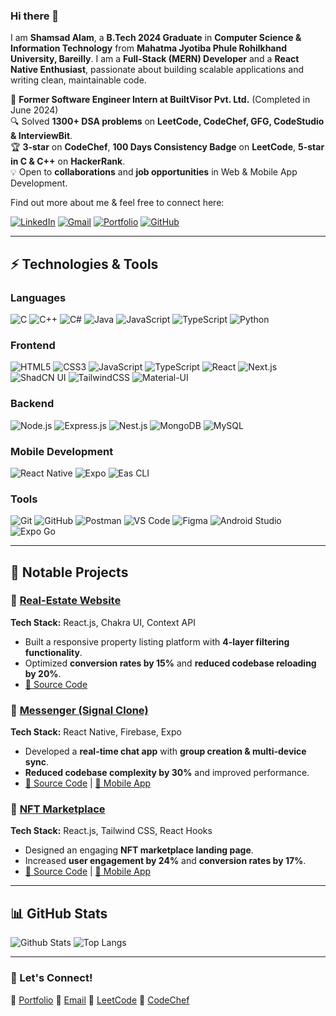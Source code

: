 ### Hi there 👋  

I am **Shamsad Alam**, a **B.Tech 2024 Graduate** in **Computer Science & Information Technology** from **Mahatma Jyotiba Phule Rohilkhand University, Bareilly**. I am a **Full-Stack (MERN) Developer** and a **React Native Enthusiast**, passionate about building scalable applications and writing clean, maintainable code.  

🚀 **Former Software Engineer Intern at BuiltVisor Pvt. Ltd.** (Completed in June 2024)  
🔍 Solved **1300+ DSA problems** on **LeetCode, CodeChef, GFG, CodeStudio & InterviewBit**.  
🏆 **3-star** on **CodeChef**, **100 Days Consistency Badge** on **LeetCode**, **5-star in C & C++** on **HackerRank**.  
💡 Open to **collaborations** and **job opportunities** in Web & Mobile App Development.  

Find out more about me & feel free to connect here:  

[![LinkedIn](https://img.shields.io/badge/-ShamsadAlam-blue?style=flat-square&logo=Linkedin&logoColor=white&link=https://www.linkedin.com/in/shamsadalam7084/)](https://www.linkedin.com/in/shamsadalam7084/) 
[![Gmail](https://img.shields.io/badge/-nobleperson.dev@gmail.com-c14438?style=flat-square&logo=Gmail&logoColor=white&link=mailto:nobleperson.dev@gmail.com)](mailto:nobleperson.dev@gmail.com) 
[![Portfolio](https://img.shields.io/badge/Portfolio-%23000000.svg?style=flat-square&logo=vercel&logoColor=white&link=https://shamsad-portfolio.vercel.app/)](https://shamsad-portfolio.vercel.app/) 
[![GitHub](https://img.shields.io/badge/GitHub-%23121011.svg?style=flat-square&logo=github&logoColor=white&link=https://github.com/ShamsadAlam)](https://github.com/ShamsadAlam)

---

## ⚡ Technologies & Tools  

### Languages  
![C](https://img.shields.io/badge/c-%2300599C.svg?style=for-the-badge&logo=c&logoColor=white)
![C++](https://img.shields.io/badge/c++-%2300599C.svg?style=for-the-badge&logo=c%2B%2B&logoColor=white)
![C#](https://img.shields.io/badge/c%23-%23239120.svg?style=for-the-badge&logo=c-sharp&logoColor=white)
![Java](https://img.shields.io/badge/java-%23ED8B00.svg?style=for-the-badge&logo=openjdk&logoColor=white)
![JavaScript](https://img.shields.io/badge/javascript-%23323330.svg?style=for-the-badge&logo=javascript&logoColor=%23F7DF1E)
![TypeScript](https://img.shields.io/badge/typescript-%23007ACC.svg?style=for-the-badge&logo=typescript&logoColor=white)
![Python](https://img.shields.io/badge/python-3670A0?style=for-the-badge&logo=python&logoColor=ffdd54)

### Frontend  
![HTML5](https://img.shields.io/badge/html5-%23E34F26.svg?style=for-the-badge&logo=html5&logoColor=white)
![CSS3](https://img.shields.io/badge/css3-%231572B6.svg?style=for-the-badge&logo=css3&logoColor=white)
![JavaScript](https://img.shields.io/badge/javascript-%23323330.svg?style=for-the-badge&logo=javascript&logoColor=%23F7DF1E)
![TypeScript](https://img.shields.io/badge/typescript-%23007ACC.svg?style=for-the-badge&logo=typescript&logoColor=white)
![React](https://img.shields.io/badge/react-%2320232a.svg?style=for-the-badge&logo=react&logoColor=%2361DAFB)
![Next.js](https://img.shields.io/badge/next.js-black?style=for-the-badge&logo=next.js&logoColor=white)
![ShadCN UI](https://img.shields.io/badge/ShadCN_UI-%23000000.svg?style=for-the-badge)
![TailwindCSS](https://img.shields.io/badge/tailwindcss-%2338B2AC.svg?style=for-the-badge&logo=tailwind-css&logoColor=white)
![Material-UI](https://img.shields.io/badge/Material--UI-%230081CB.svg?style=for-the-badge&logo=mui&logoColor=white)

### Backend  
![Node.js](https://img.shields.io/badge/node.js-6DA55F?style=for-the-badge&logo=node.js&logoColor=white)
![Express.js](https://img.shields.io/badge/express.js-%23404d59.svg?style=for-the-badge&logo=express&logoColor=%2361DAFB)
![Nest.js](https://img.shields.io/badge/nestjs-%23E0234E.svg?style=for-the-badge&logo=nestjs&logoColor=white)
![MongoDB](https://img.shields.io/badge/MongoDB-%234ea94b.svg?style=for-the-badge&logo=mongodb&logoColor=white)
![MySQL](https://img.shields.io/badge/mysql-%2300f.svg?style=for-the-badge&logo=mysql&logoColor=white)

### Mobile Development  
![React Native](https://img.shields.io/badge/react_native-%2320232a.svg?style=for-the-badge&logo=react&logoColor=%2361DAFB)
![Expo](https://img.shields.io/badge/expo-1C1E24?style=for-the-badge&logo=expo&logoColor=#D04A37)
![Eas CLI](https://img.shields.io/badge/eas_cli-%231C1E24.svg?style=for-the-badge)

### Tools  
![Git](https://img.shields.io/badge/git-%23F05033.svg?style=for-the-badge&logo=git&logoColor=white)
![GitHub](https://img.shields.io/badge/github-%23121011.svg?style=for-the-badge&logo=github&logoColor=white)
![Postman](https://img.shields.io/badge/Postman-FF6C37?style=for-the-badge&logo=postman&logoColor=white)
![VS Code](https://img.shields.io/badge/VS%20Code-007ACC.svg?style=for-the-badge&logo=visual-studio-code&logoColor=white)
![Figma](https://img.shields.io/badge/figma-%23F24E1E.svg?style=for-the-badge&logo=figma&logoColor=white)
![Android Studio](https://img.shields.io/badge/Android%20Studio-%233DDC84.svg?style=for-the-badge&logo=android-studio&logoColor=white)
![Expo Go](https://img.shields.io/badge/Expo%20Go-%231C1E24.svg?style=for-the-badge)

---

## 📌 Notable Projects  

### 🔹 [Real-Estate Website](https://real-estate-shamsad.vercel.app/)  
**Tech Stack:** React.js, Chakra UI, Context API  
- Built a responsive property listing platform with **4-layer filtering functionality**.  
- Optimized **conversion rates by 15%** and **reduced codebase reloading by 20%**.  
- [🔗 Source Code](https://github.com/ShamsadAlam/Real-Estate-Project)  

### 🔹 [Messenger (Signal Clone)](https://signal-clone-7571.web.app/)  
**Tech Stack:** React Native, Firebase, Expo  
- Developed a **real-time chat app** with **group creation & multi-device sync**.  
- **Reduced codebase complexity by 30%** and improved performance.  
- [🔗 Source Code](https://github.com/ShamsadAlam/Signal-Clone) | [📱 Mobile App](https://expo.dev/@nobleperson/signal-clone?serviceType=classic&distribution=expo-go)  

### 🔹 [NFT Marketplace](https://nft-marketplace-shamsad.vercel.app/)  
**Tech Stack:** React.js, Tailwind CSS, React Hooks  
- Designed an engaging **NFT marketplace landing page**.  
- Increased **user engagement by 24%** and **conversion rates by 17%**.  
- [🔗 Source Code](https://github.com/ShamsadAlam/NFT-Webpage) | [📱 Mobile App](https://expo.dev/@shamsadalam/NFTMarketplace)  

---

## 📊 GitHub Stats  

![Github Stats](https://github-readme-stats.vercel.app/api?username=ShamsadAlam&count_private=true&show_icons=true&include_all_commits=true)
![Top Langs](https://github-readme-stats.vercel.app/api/top-langs/?username=ShamsadAlam&hide=TeX&layout=compact)  

---

### 🚀 Let's Connect!  
💼 [Portfolio](https://shamsad-portfolio.vercel.app/)
📩 [Email](mailto:nobleperson.dev@gmail.com)
📌 [LeetCode](https://leetcode.com/NOBLE_7571/)
🎯 [CodeChef](https://www.codechef.com/users/nobleperson786/)
